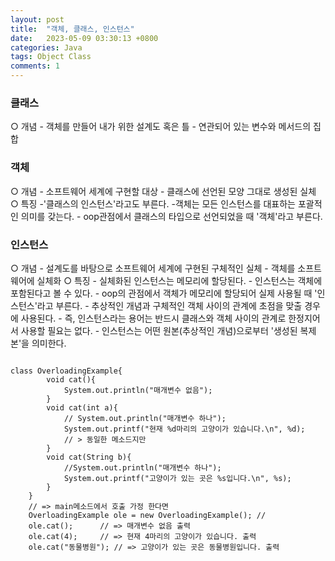 ```yaml
---
layout: post
title:  "객체, 클래스, 인스턴스"
date:   2023-05-09 03:30:13 +0800
categories: Java
tags: Object Class 
comments: 1
---
```

### 클래스 <br>
○ 개념
	- 객체를 만들어 내가 위한 설계도 혹은 틀
	- 연관되어 있는 변수와 메서드의 집합
### 객체
○ 개념
	- 소프트웨어 세계에 구현할 대상
	- 클래스에 선언된 모양 그대로 생성된 실체
○ 특징
	-'클래스의 인스턴스'라고도 부른다.
	-객체는 모든 인스턴스를 대표하는 포괄적인 의미를 갖는다.
	- oop관점에서 클래스의 타입으로 선언되었을 때 '객체'라고 부른다.
### 인스턴스
○ 개념
	- 설계도를 바탕으로 소프트웨어 세계에 구현된 구체적인 실체
	- 객체를 소프트웨어에 실체화
○ 특징
	- 실체화된 인스턴스는 메모리에 할당된다.
	- 인스턴스는 객체에 포함된다고 볼 수 있다.
	- oop의 관점에서 객체가 메모리에 할당되어 실제 사용될 때 '인스턴스'라고 부른다.
	- 추상적인 개념과 구체적인 객체 사이의 관계에 초점을 맞출 경우에 사용된다.
	- 즉, 인스턴스라는 용어는 반드시 클래스와 객체 사이의 관계로 한정지어서 사용할 필요는 없다.
	- 인스턴스는 어떤 원본(추상적인 개념)으로부터 '생성된 복제본'을 의미한다.
<pre>
<code>
class OverloadingExample{
		void cat(){
			System.out.println("매개변수 없음");
    	}
    	void cat(int a){
			// System.out.println("매개변수 하나");
			System.out.printf("현재 %d마리의 고양이가 있습니다.\n", %d);
			// > 동일한 메소드지만 
    	}
    	void cat(String b){
			//System.out.println("매개변수 하나");
			System.out.printf("고양이가 있는 곳은 %s입니다.\n", %s);
    	}
	}
	// => main메소드에서 호출 가정 한다면
	OverloadingExample ole = new OverloadingExample(); // 
	ole.cat(); 		// => 매개변수 없음 출력
	ole.cat(4);		// => 현재 4마리의 고양이가 있습니다. 출력
	ole.cat("동물병원"); // => 고양이가 있는 곳은 동물병원입니다. 출력
</code>
</pre>

